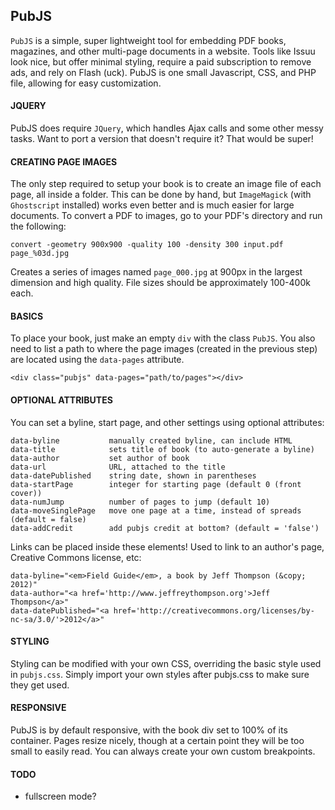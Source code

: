 PubJS
----

`PubJS` is a simple, super lightweight tool for embedding PDF books, magazines, and other multi-page documents in a website. Tools like Issuu look nice, but offer minimal styling, require a paid subscription to remove ads, and rely on Flash (uck). PubJS is one small Javascript, CSS, and PHP file, allowing for easy customization.

#### JQUERY
PubJS does require `JQuery`, which handles Ajax calls and some other messy tasks. Want to port a version that doesn't require it? That would be super!

#### CREATING PAGE IMAGES  
The only step required to setup your book is to create an image file of each page, all inside a folder. This can be done by hand, but `ImageMagick` (with `Ghostscript` installed) works even better and is much easier for large documents. To convert a PDF to images, go to your PDF's directory and run the following:

    convert -geometry 900x900 -quality 100 -density 300 input.pdf page_%03d.jpg

Creates a series of images named `page_000.jpg` at 900px in the largest dimension and high quality. File sizes should be approximately 100-400k each.

#### BASICS  
To place your book, just make an empty `div` with the class `PubJS`. You also need to list a path to where the page images (created in the previous step) are located using the `data-pages` attribute.

    <div class="pubjs" data-pages="path/to/pages"></div>

#### OPTIONAL ATTRIBUTES  
You can set a byline, start page, and other settings using optional attributes:

    data-byline           manually created byline, can include HTML
    data-title            sets title of book (to auto-generate a byline)
    data-author           set author of book
    data-url              URL, attached to the title
    data-datePublished    string date, shown in parentheses
    data-startPage        integer for starting page (default 0 (front cover))
    data-numJump          number of pages to jump (default 10)
    data-moveSinglePage   move one page at a time, instead of spreads (default = false)
    data-addCredit        add pubjs credit at bottom? (default = 'false')

Links can be placed inside these elements! Used to link to an author's page, Creative Commons license, etc:

    data-byline="<em>Field Guide</em>, a book by Jeff Thompson (&copy; 2012)"
    data-author="<a href='http://www.jeffreythompson.org'>Jeff Thompson</a>"
    data-datePublished="<a href='http://creativecommons.org/licenses/by-nc-sa/3.0/'>2012</a>"

#### STYLING  
Styling can be modified with your own CSS, overriding the basic style used in `pubjs.css`. Simply import your own styles after pubjs.css to make sure they get used.

#### RESPONSIVE  
PubJS is by default responsive, with the book div set to 100% of its container. Pages resize nicely, though at a certain point they will be too small to easily read. You can always create your own custom breakpoints.

#### TODO  
- fullscreen mode?
